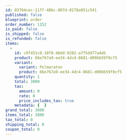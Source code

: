 ```yaml
---
id: 03764cec-11ff-48bc-807d-0278a051c541
published: false
blueprint: order
order_number: 1152
is_paid: false
is_shipped: false
is_refunded: false
items:
  -
    id: c0f451c0-18f8-48dd-9202-a7f5dd77a4eb
    product: 66e767a9-ee34-4dc4-8681-d09bb59f0cf5
    variant:
      variant: Polmaraton
      product: 66e767a9-ee34-4dc4-8681-d09bb59f0cf5
    quantity: 1
    total: 3800
    tax:
      amount: 0
      rate: 0
      price_includes_tax: true
    metadata: {  }
grand_total: 3800
items_total: 3800
tax_total: 0
shipping_total: 0
coupon_total: 0
---
```

